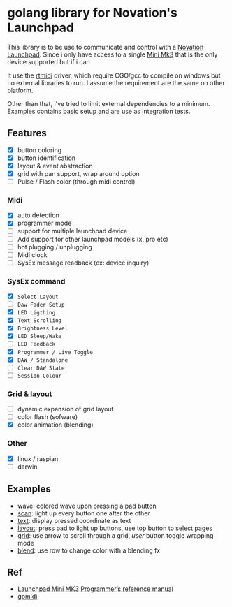 # golang library for Novation's Launchpad

This library is to be use to communicate and control with a 
[Novation Launchpad](https://novationmusic.com/en/launch). Since i only have
access to a single [Mini Mk3](https://novationmusic.com/en/launch/launchpad-mini) 
that is the only device supported but if i can

It use the [rtmidi](https://gitlab.com/gomidi/rtmididrv) driver, which require 
CGO/gcc to compile on windows but no external libraries to run. I assume the 
requirement are the same on other platform. 

Other than that, i've tried to limit external dependencies to a minimum. Examples 
contains basic setup and are use as integration tests.

## Features

- [x] button coloring
- [x] button identification
- [x] layout & event abstraction
- [x] grid with pan support, wrap around option
- [ ] Pulse / Flash color (through midi control)

### Midi

- [x] auto detection
- [x] programmer mode
- [ ] support for multiple launchpad device
- [ ] Add support for other launchpad models (x, pro etc)
- [ ] hot plugging / unplugging
- [ ] Midi clock
- [ ] SysEx message readback (ex: device inquiry)

### SysEx command

- [x] `Select Layout`
- [ ] `Daw Fader Setup`
- [x] `LED Ligthing`
- [x] `Text Scrolling`
- [x] `Brightness Level`
- [x] `LED Sleep/Wake`
- [ ] `LED Feedback`
- [x] `Programmer / Live Toggle`
- [x] `DAW / Standalone`
- [ ] `Clear DAW State`
- [ ] `Session Colour`

### Grid & layout

- [ ] dynamic expansion of grid layout
- [ ] color flash (sofware)
- [x] color animation (blending)

### Other

- [x] linux / raspian
- [ ] darwin

## Examples

- [wave](examples/wave/wave.go): colored wave upon pressing a pad button
- [scan](examples/scan/scan.go): light up every button one after the other
- [text](examples/scan/text.go): display pressed coordinate as text
- [layout](examples/layout/layout.go): press pad to light up buttons, use top button to select pages
- [grid](examples/grid/grid.go): use arrow to scroll through a grid, _user_ button toggle wrapping mode
- [blend](examples/blend/blend.go): use row to change color with a blending fx

## Ref

- [Launchpad Mini MK3 Programmer’s reference manual](ref/Launchpad_Mini_Programmers_Reference_Manual.pdf)
- [gomidi](https://gitlab.com/gomidi/midi)
